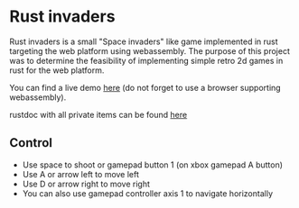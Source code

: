 # Rust invaders

Rust invaders is a small "Space invaders" like game implemented in rust
targeting the web platform using webassembly. The purpose of this project was
to determine the feasibility of implementing simple retro 2d games in rust for
the web platform.

You can find a live demo [here](https://ruabmbua.github.io/rinvaders/) (do not forget to use a browser supporting webassembly).

rustdoc with all private items can be found [here](https://ruabmbua.github.io/rinvaders/rustdoc/rinvaders/index.html)

## Control

* Use space to shoot or gamepad button 1 (on xbox gamepad A button)
* Use A or arrow left to move left
* Use D or arrow right to move right
* You can also use gamepad controller axis 1 to navigate horizontally
